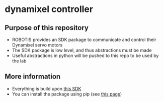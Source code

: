 # dynamixel controller

## Purpose of this repository
- ROBOTIS provides an SDK package to communicate and control their Dynamixel servo motors
- The SDK package is low level, and thus abstractions must be made
- Useful abstractions in python will be pushed to this repo to be used by the lab

## More information
- Everything is build upon [this SDK](https://github.com/ROBOTIS-GIT/DynamixelSDK)
- You can install the package using pip (see [this page](https://pypi.org/project/dynamixel-sdk/))
